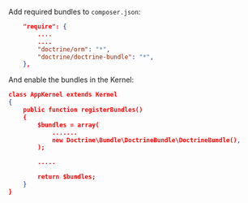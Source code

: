 Add required bundles to `composer.json`:
~~~json
    "require": {
        ....
        ....
        "doctrine/orm": "*",
        "doctrine/doctrine-bundle": "*",
    },
~~~

And enable the bundles in the Kernel:

~~~json
class AppKernel extends Kernel
{
    public function registerBundles()
    {
        $bundles = array(
            .......
            new Doctrine\Bundle\DoctrineBundle\DoctrineBundle(),
        );

        .....

        return $bundles;
    }
}
~~~